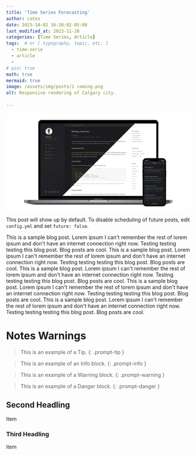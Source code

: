 ```yaml
---
title: 'Time Series Forecasting'
author: cotes
date: 2023-10-02 16:20:02-05:00
last_modified_at: 2023-11-28  
categories: [Time Series, Article]
tags:  # or [ typography, topic, etc. ]
  - time-serie
  - article
  - 
# pin: true
math: true
mermaid: true
image: /assets/img/posts/1 coming.png
alt: Responsive rendering of Calgary city.

---
```


![Desktop View](/assets/img/mockup.png)

This post will show up by default. To disable scheduling of future posts, edit `config.yml` and set `future: false`. 


This is a sample blog post. Lorem ipsum I can't remember the rest of lorem ipsum and don't have an internet connection right now. Testing testing testing this blog post. Blog posts are cool. This is a sample blog post. Lorem ipsum I can't remember the rest of lorem ipsum and don't have an internet connection right now. Testing testing testing this blog post. Blog posts are cool. This is a sample blog post. Lorem ipsum I can't remember the rest of lorem ipsum and don't have an internet connection right now. Testing testing testing this blog post. Blog posts are cool. This is a sample blog post. Lorem ipsum I can't remember the rest of lorem ipsum and don't have an internet connection right now. Testing testing testing this blog post. Blog posts are cool. This is a sample blog post. Lorem ipsum I can't remember the rest of lorem ipsum and don't have an internet connection right now. Testing testing testing this blog post. Blog posts are cool. 


# Notes Warnings

> This is an example of a Tip.
{: .prompt-tip }

> This is an example of an Info block.
{: .prompt-info }

> This is an example of a Warning block.
{: .prompt-warning }

> This is an example of a Danger block.
{: .prompt-danger }


## Second Headling
Item

### Third Headling
item







